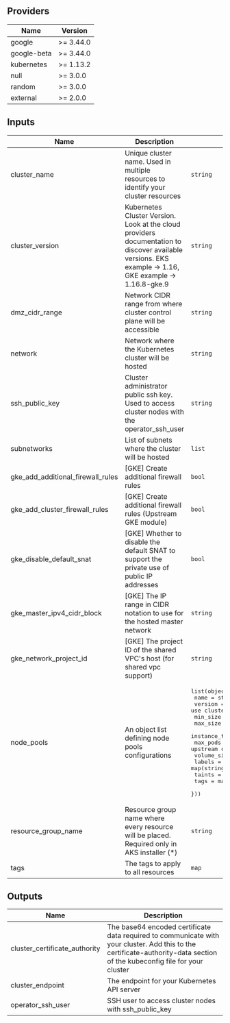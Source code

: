 ## Providers

| Name        | Version   |
| ----------- | --------- |
| google      | >= 3.44.0 |
| google-beta | >= 3.44.0 |
| kubernetes  | >= 1.13.2 |
| null        | >= 3.0.0  |
| random      | >= 3.0.0  |
| external    | >= 2.0.0  |

## Inputs

| Name                              | Description                                                                                                                                            | Type                                                                                                                                                                                                                                                                                                                                                                                                                                         | Default         | Required |
| --------------------------------- | ------------------------------------------------------------------------------------------------------------------------------------------------------ | -------------------------------------------------------------------------------------------------------------------------------------------------------------------------------------------------------------------------------------------------------------------------------------------------------------------------------------------------------------------------------------------------------------------------------------------- | --------------- | :------: |
| cluster_name                      | Unique cluster name. Used in multiple resources to identify your cluster resources                                                                     | `string`                                                                                                                                                                                                                                                                                                                                                                                                                                     | n/a             |   yes    |
| cluster_version                   | Kubernetes Cluster Version. Look at the cloud providers documentation to discover available versions. EKS example -> 1.16, GKE example -> 1.16.8-gke.9 | `string`                                                                                                                                                                                                                                                                                                                                                                                                                                     | n/a             |   yes    |
| dmz_cidr_range                    | Network CIDR range from where cluster control plane will be accessible                                                                                 | `string`                                                                                                                                                                                                                                                                                                                                                                                                                                     | n/a             |   yes    |
| network                           | Network where the Kubernetes cluster will be hosted                                                                                                    | `string`                                                                                                                                                                                                                                                                                                                                                                                                                                     | n/a             |   yes    |
| ssh_public_key                    | Cluster administrator public ssh key. Used to access cluster nodes with the operator_ssh_user                                                          | `string`                                                                                                                                                                                                                                                                                                                                                                                                                                     | n/a             |   yes    |
| subnetworks                       | List of subnets where the cluster will be hosted                                                                                                       | `list`                                                                                                                                                                                                                                                                                                                                                                                                                                       | n/a             |   yes    |
| gke_add_additional_firewall_rules | [GKE] Create additional firewall rules                                                                                                                 | `bool`                                                                                                                                                                                                                                                                                                                                                                                                                                       | `true`          |    no    |
| gke_add_cluster_firewall_rules    | [GKE] Create additional firewall rules (Upstream GKE module)                                                                                           | `bool`                                                                                                                                                                                                                                                                                                                                                                                                                                       | `false`         |    no    |
| gke_disable_default_snat          | [GKE] Whether to disable the default SNAT to support the private use of public IP addresses                                                            | `bool`                                                                                                                                                                                                                                                                                                                                                                                                                                       | `false`         |    no    |
| gke_master_ipv4_cidr_block        | [GKE] The IP range in CIDR notation to use for the hosted master network                                                                               | `string`                                                                                                                                                                                                                                                                                                                                                                                                                                     | `"10.0.0.0/28"` |    no    |
| gke_network_project_id            | [GKE] The project ID of the shared VPC's host (for shared vpc support)                                                                                 | `string`                                                                                                                                                                                                                                                                                                                                                                                                                                     | `""`            |    no    |
| node_pools                        | An object list defining node pools configurations                                                                                                      | <pre>list(object({<br>    name          = string<br>    version       = string # null to use cluster_version<br>    min_size      = number<br>    max_size      = number<br>    instance_type = string<br>    max_pods      = number # null to use default upstream configuration<br>    volume_size   = number<br>    labels        = map(string)<br>    taints        = list(string)<br>    tags          = map(string)<br>  }))<br></pre> | `[]`            |    no    |
| resource_group_name               | Resource group name where every resource will be placed. Required only in AKS installer (*)                                                            | `string`                                                                                                                                                                                                                                                                                                                                                                                                                                     | `""`            |    no    |
| tags                              | The tags to apply to all resources                                                                                                                     | `map`                                                                                                                                                                                                                                                                                                                                                                                                                                        | `{}`            |    no    |

## Outputs

| Name                          | Description                                                                                                                                                               |
| ----------------------------- | ------------------------------------------------------------------------------------------------------------------------------------------------------------------------- |
| cluster_certificate_authority | The base64 encoded certificate data required to communicate with your cluster. Add this to the certificate-authority-data section of the kubeconfig file for your cluster |
| cluster_endpoint              | The endpoint for your Kubernetes API server                                                                                                                               |
| operator_ssh_user             | SSH user to access cluster nodes with ssh_public_key                                                                                                                      |
